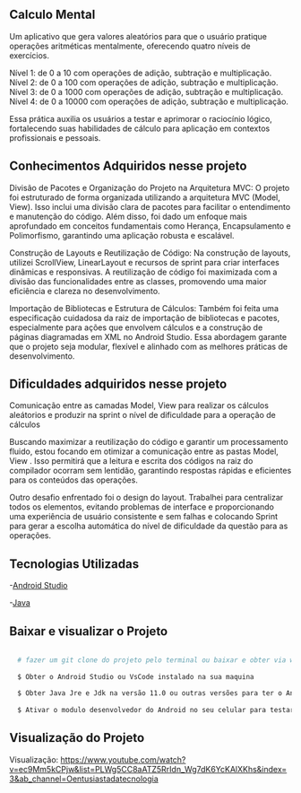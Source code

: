 ## Calculo Mental 

Um aplicativo que gera valores aleatórios para que o usuário pratique operações aritméticas mentalmente, oferecendo quatro níveis de exercícios.

Nível 1: de 0 a 10 com operações de adição, subtração e multiplicação.
Nível 2: de 0 a 100 com operações de adição, subtração e multiplicação.
Nível 3: de 0 a 1000 com operações de adição, subtração e multiplicação.
Nível 4: de 0 a 10000 com operações de adição, subtração e multiplicação.

Essa prática auxilia os usuários a testar e aprimorar o raciocínio lógico, fortalecendo suas habilidades de cálculo para aplicação em contextos profissionais e pessoais.

## Conhecimentos Adquiridos nesse projeto 

Divisão de Pacotes e Organização do Projeto na Arquitetura MVC: O projeto foi estruturado de forma organizada utilizando a arquitetura MVC (Model, View). 
Isso inclui uma divisão clara de pacotes para facilitar o entendimento e manutenção do código. Além disso, foi dado um enfoque mais aprofundado em conceitos fundamentais como Herança, Encapsulamento e Polimorfismo, 
garantindo uma aplicação robusta e escalável.

Construção de Layouts e Reutilização de Código: Na construção de layouts, utilizei ScrollView, LinearLayout e recursos de sprint para criar interfaces dinâmicas e responsivas. A reutilização de código foi maximizada com a divisão das funcionalidades entre as classes, 
promovendo uma maior eficiência e clareza no desenvolvimento.

Importação de Bibliotecas e Estrutura de Cálculos: Também foi feita uma especificação cuidadosa da raiz de importação de bibliotecas e pacotes, especialmente para ações que envolvem cálculos e a construção de páginas diagramadas em XML no Android Studio.
Essa abordagem garante que o projeto seja modular, flexível e alinhado com as melhores práticas de desenvolvimento.

## Dificuldades adquiridos nesse projeto 
Comunicação entre as camadas Model, View para realizar os cálculos aleátorios e produzir na sprint o nível de dificuldade para a operação de cálculos

Buscando maximizar a reutilização do código e garantir um processamento fluido, estou focando em otimizar a comunicação entre as pastas Model, View . 
Isso permitirá que a leitura e escrita dos códigos na raiz do compilador ocorram sem lentidão, garantindo respostas rápidas e eficientes para os conteúdos das operações.

Outro desafio enfrentado foi o design do layout. Trabalhei para centralizar todos os elementos, evitando problemas de interface e proporcionando uma experiência de usuário consistente e sem falhas e colocando Sprint para gerar a escolha automática 
do nível de dificuldade da questão para as operações. 

## Tecnologias Utilizadas

-[Android Studio](https://developer.android.com/) 

-[Java](https://www.java.com/pt-BR/)

## Baixar e visualizar o Projeto 

```bash 
  
  # fazer um git clone do projeto pelo terminal ou baixar e obter via winrar  
  
  $ Obter o Android Studio ou VsCode instalado na sua maquina
  
  $ Obter Java Jre e Jdk na versão 11.0 ou outras versões para ter o Android Instalado 
  
  $ Ativar o modulo desenvolvedor do Android no seu celular para testar o aplicativo

```

## Visualização do Projeto 
Visualização: https://www.youtube.com/watch?v=ec9Mm5kCPjw&list=PLWg5CC8aATZ5RrIdn_Wg7dK6YcKAlXKhs&index=3&ab_channel=Oentusiastadatecnologia
